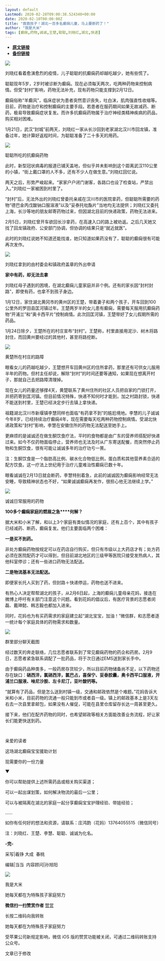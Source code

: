 ```yaml
---
layout: default
Lastmod: 2020-02-28T09:00:38.524340+00:00
date: 2020-02-10T00:00:00Z
title: "救救孩子！湖北一百多名癫痫儿童，马上要断药了！"
author: "我是大米"
tags: [癫痫,药物,诚诚,王楚,聪聪,刘晓红,湖北,快递]
---
```


* [**原文链接**](http://mp.weixin.qq.com/s?__biz=MzA4NDgzMjk3Ng==&mid=2650799996&idx=1&sn=1ac90c88f0e1477b6716abb3737d688c&chksm=87ea78c3b09df1d52919b6b27b65145b2102b835d34ddac585a2a0f2bef57a2cfff809e52848#rd)
* [**备份链接**](http://archive.ph/tbL1e)


![](/images/post/14e795fab2a872674247e13b6b320157.jpg)

刘晓红看着愈演愈烈的疫情，儿子聪聪的抗癫痫药却越吃越少，她有些慌了。

聪聪现年5岁，2岁时被诊断为癫痫。现在必须每天两次，吃两种药物来控制病情。但受“封村”影响，药物无法补充，现有药物只能支撑到2月12日。

癫痫俗称“羊癫风”，临床症状为患者突然意识丧失，吐白沫，肌肉强直性收缩等。目前，药物是治疗和控制癫痫的主要手段。若患者在服药期间如果无故减药、断药，极易导致癫痫症状复发。而许多抗癫痫药物属于治疗神经类精神疾病的药品，购买相对困难。

1月21日，武汉“封城”前两天，刘晓红一家从长沙回到老家湖北汉川市回龙镇，准备过年，她计算好返程时间，为聪聪准备了二十多天的用药。

  

![](/images/post/3735719da4eb070bc71f708d07de0108.jpg)

聪聪所吃的抗癫痫药物

  

此时，新型冠状病毒的报道已铺天盖地，但似乎并未影响到这个距离武汉110公里的小镇，“街上戴口罩的人不多，还有不少人在做生意。”刘晓红回忆说。

两天之后，形势严峻起来。“家家户户闭门谢客，各路口也设了检查站，严禁出入。”刘晓红一家被困到村里了。

  

“封村”后，无法外出的刘晓红曾委托亲戚在汉川市的医院拿药，但聪聪所需要的药物“德巴金丙戊酸钠口服溶液”以及“妥泰托吡酯片”当地均无法提供；刘晓红又委托上海，长沙等地的朋友邮寄药物过来，但因湖北目前的快递政策，药物无法进来。  

2月5日，刘晓红曾开车欲回长沙拿药，在高速入口的路上被劝返。之后几天她又找了回龙镇政府、公安部门协调，但协调的结果只是“就近就医”。

  

此时的刘晓红说她不知道还能找谁，她只知道如果药没有了，聪聪的癫痫很有可能再次发作。

  

![](/images/post/e93b095e6be1d21ee102ad8451b3a04f.jpg)

刘晓红拿到的由村委会和镇政府盖章的外出申请

  

**家中有药，却无法去拿**

  

刘晓红母子遇到的困境，在湖北癫痫儿童家庭并非个例。还有的家长因“封村封路”，即使有药，也拿不到孩子身边。

  

1月12日，家住湖北黄冈市的黄州区的王楚，带着妻子和两个孩子，开车回到100公里外的罗田县匡河镇过年。王楚两岁半的女儿患有癫痫，需要每天服用抗癫痫药物“开浦兰”和“奥卡西平片”控制病情。此次回匡河镇，王楚带好了女儿假期所需的药品。

  

1月24日除夕，王楚所在的村庄宣布“封村”。王楚称，村里直接用泥沙、树木将路封住，而回黄州要经过的其他村，甚至将路挖断。  

  

![](/images/post/0824953baa2f94857bf73e5bd8951546.jpg)

黄楚所在村庄的路障

  

眼看女儿的药越吃越少，王楚想开车回黄州区的住所拿药，那里还有可供女儿服用半年的药物。但村主任却说，解除“封村”的时间还要等通知，如果现在想离开村子，那就自己去把路障清理掉。

  

现在女儿的药量还够撑4天，黄楚联系了黄州住所的社区人员把自家的门锁打开，并把药寄到匡河镇。但目前情况特殊，快递不知何时才能到，加之村路封锁，快递不能送到村里，王楚已经决定步行去镇上拿快递。

祖籍湖北汉川市新堰镇李慧同样也面临“有药拿不到”的尴尬境地。李慧的儿子诚诚今年8岁，已经持续治疗癫痫4年，现在需要每天吃两种药物控制病情。受湖北快递政策和“封村”影响，李慧在安徽住所的药物无法配送至她手上。

  

更麻烦的是诚诚还在做生酮饮食疗法，平时的食物都是由广东的营养师搭配好快递过来。如今不仅药物面临停止，营养师也无法及时从广东寄送配餐，而突然停止药物和生酮饮食，很有可能让诚诚多年的治疗功亏一篑。

注：生酮饮食是一个脂肪高比例、碳水化合物低比例，蛋白质和其他营养素合适的配方饮食。这一疗法上世纪用于治疗儿童难治性癫痫已数十年。

  

眼看诚诚在2月13日就会断药，李慧特别着急，此前的诚诚因为癫痫影响经常无法安睡，导致精神状态也不好，“如果诚诚癫痫再发作，很担心他无法继续上学。” 

  

![](/images/post/765e8d3f5f892a3de785589d13e7ad7d.jpg)

诚诚日常服用的药物  

  

**100多个癫痫家庭的燃眉之急****何解？**

  

据大米和小米了解，和以上3个家庭有类似情况的家庭，还有上百个，其中有孩子已经减药、断药，癫痫复发。他们主要面临两个困难：

  

**一是买不到药。**

非处方癫痫药物按规定可以在药店自行购买，但只有市级以上大药店才有；处方药必须在医院配药才可以得到，但目前湖北地区的三级甲等医院只接受发热病人，其他科室停诊；还有一些进口药物无法配送。

**二是物流基本无法配送。**

即便家长托人买到了药，但封路＋快递停运，药物也送不进来。

  

有热心人决定帮帮湖北的孩子，从2月6日起，上海的癫痫儿童母亲花妈，接连在微博上呼吁有关部门注意这个问题。看到花妈的倡议后，有医疗背景的志愿者闵磊、戴珅懿、韩志毅也都加入进来。

  

同时，花妈也为有买药需求的家庭建立起“湖北宝宝，加油！”微信群，和志愿者逐一统计每个家庭具体的药物需求和数量。

  

![](/images/post/a518ce858747c11202ef971d477c2971.jpg)

群里部分聊天截图

经过数天的奔走联络，几位志愿者联系到了常见癫痫药物的药企和药房。2月9日，志愿者紧急联系调配了一批药品，将于次日通过EMS送到家长手中。

由于癫痫药品种类多，一般药房存货较少，所以目前药物储备尚不足，以下药物还存在缺口：**硝西泮，氯硝西泮，氯巴占，喜保宁、妥泰胶囊，奥卡西平口服液，开浦兰口服液、唑尼沙胺、左卡尼汀，亚叶酸钙等。**

  

“就算有了药品，但是怎么送到村镇一级，交通和邮政依然是个难题。”花妈告诉大米和小米，目前药物的流通一般只能到市或者县一级。镇上的邮政基本上是3天左右去一次县里拿邮包，如果没有人催促，可能在县里仓库留存长达一周甚至更久。

接下来，他们在配齐药物的同时，也希望邮政等相关方面能改善业务流程，好让家长们能更快送到药。

   

亲爱的读者

这场湖北癫痫宝宝援助计划

现需要你的一份力量

  

▼

  

你可以帮助提供上述所需药品或相关购买渠道；

可以一起出谋划策，如何解决物流的最后一公里；

可以与被隔离在湖北的家庭一起分享癫痫宝宝护理经验、带娃经验；

……

如你有任何好的想法和资源，请联系：庄鸿韵（花妈）13764055515（微信同号）

  

注：刘晓红、王楚、李慧、聪聪、诚诚为化名。

**\-完-**

  

采写|羲铮 大成  春桃  

编辑|当当  内容顾问|孙旭阳

  

![](/images/post/23ab999d5fbf4f689f452c83cd779b11.jpg)

我是大米

她每天都在为特殊孩子家庭努力

 **微信扫一扫赞赏作者** [赞赏](##)

长按二维码向我转账

她每天都在为特殊孩子家庭努力

受苹果公司新规定影响，微信 iOS 版的赞赏功能被关闭，可通过二维码转账支持公众号。

文章已于修改

